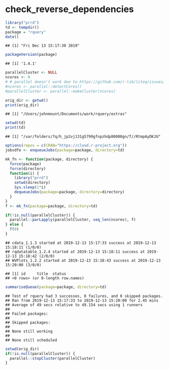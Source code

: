 check\_reverse\_dependencies
================

``` r
library("prrd")
td <- tempdir()
package = "rquery"
date()
```

    ## [1] "Fri Dec 13 15:17:30 2019"

``` r
packageVersion(package)
```

    ## [1] '1.4.1'

``` r
parallelCluster <- NULL
ncores <- 0
# # parallel doesn't work due to https://github.com/r-lib/liteq/issues/22
#ncores <- parallel::detectCores()
#parallelCluster <- parallel::makeCluster(ncores)

orig_dir <- getwd()
print(orig_dir)
```

    ## [1] "/Users/johnmount/Documents/work/rquery/extras"

``` r
setwd(td)
print(td)
```

    ## [1] "/var/folders/7q/h_jp2vj131g5799gfnpzhdp80000gn/T//RtmpAyDKJU"

``` r
options(repos = c(CRAN="https://cloud.r-project.org"))
jobsdfe <- enqueueJobs(package=package, directory=td)

mk_fn <- function(package, directory) {
  force(package)
  force(directory)
  function(i) {
    library("prrd")
    setwd(directory)
    Sys.sleep(1*i)
    dequeueJobs(package=package, directory=directory)
  }
}
f <- mk_fn(package=package, directory=td)

if(!is.null(parallelCluster)) {
  parallel::parLapply(parallelCluster, seq_len(ncores), f)
} else {
  f(0)
}
```

    ## cdata_1.1.3 started at 2019-12-13 15:17:33 success at 2019-12-13 15:18:11 (1/0/0) 
    ## rqdatatable_1.2.4 started at 2019-12-13 15:18:11 success at 2019-12-13 15:18:42 (2/0/0) 
    ## WVPlots_1.2.2 started at 2019-12-13 15:18:43 success at 2019-12-13 15:20:00 (3/0/0)

    ## [1] id     title  status
    ## <0 rows> (or 0-length row.names)

``` r
summariseQueue(package=package, directory=td)
```

    ## Test of rquery had 3 successes, 0 failures, and 0 skipped packages. 
    ## Ran from 2019-12-13 15:17:33 to 2019-12-13 15:20:00 for 2.45 mins 
    ## Average of 49 secs relative to 49.154 secs using 1 runners
    ## 
    ## Failed packages:   
    ## 
    ## Skipped packages:   
    ## 
    ## None still working
    ## 
    ## None still scheduled

``` r
setwd(orig_dir)
if(!is.null(parallelCluster)) {
  parallel::stopCluster(parallelCluster)
}
```
